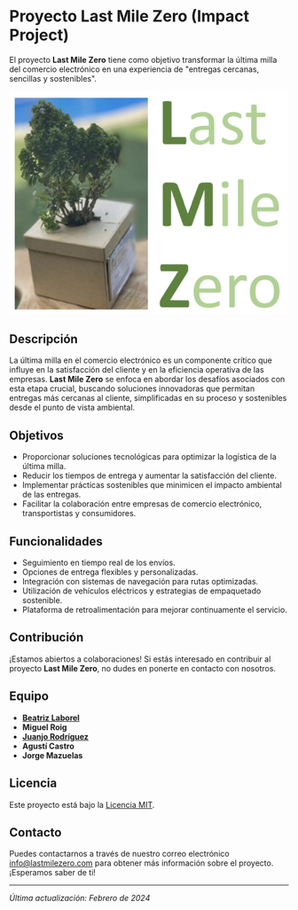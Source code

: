 # Proyecto Last Mile Zero (Impact Project)

El proyecto **Last Mile Zero** tiene como objetivo transformar la última milla del comercio electrónico en una experiencia de "entregas cercanas, sencillas y sostenibles".

![Logo de Last Mile Zero](Logo.png)

## Descripción

La última milla en el comercio electrónico es un componente crítico que influye en la satisfacción del cliente y en la eficiencia operativa de las empresas. **Last Mile Zero** se enfoca en abordar los desafíos asociados con esta etapa crucial, buscando soluciones innovadoras que permitan entregas más cercanas al cliente, simplificadas en su proceso y sostenibles desde el punto de vista ambiental.

## Objetivos

- Proporcionar soluciones tecnológicas para optimizar la logística de la última milla.
- Reducir los tiempos de entrega y aumentar la satisfacción del cliente.
- Implementar prácticas sostenibles que minimicen el impacto ambiental de las entregas.
- Facilitar la colaboración entre empresas de comercio electrónico, transportistas y consumidores.

## Funcionalidades

- Seguimiento en tiempo real de los envíos.
- Opciones de entrega flexibles y personalizadas.
- Integración con sistemas de navegación para rutas optimizadas.
- Utilización de vehículos eléctricos y estrategias de empaquetado sostenible.
- Plataforma de retroalimentación para mejorar continuamente el servicio.

## Contribución

¡Estamos abiertos a colaboraciones! Si estás interesado en contribuir al proyecto **Last Mile Zero**, no dudes en ponerte en contacto con nosotros.

## Equipo

- **[Beatriz Laborel](https://github.com/blaborel)**
- **Miguel Roig** 
- **[Juanjo Rodríguez](https://github.com/jjrr-es)**
- **Agustí Castro**
- **Jorge Mazuelas**

## Licencia

Este proyecto está bajo la [Licencia MIT](LICENSE).

## Contacto

Puedes contactarnos a través de nuestro correo electrónico [info@lastmilezero.com](mailto:lastmilezero@gmail.com) para obtener más información sobre el proyecto. ¡Esperamos saber de ti!

---

*Última actualización: Febrero de 2024*


